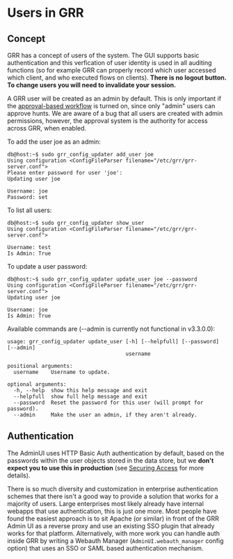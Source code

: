 # Users in GRR

## Concept

GRR has a concept of users of the system. The GUI supports basic authentication and this verfication of user identity is used in all auditing functions (so for example GRR can properly record which user accessed which client, and who executed flows on clients). **There is no logout button. To change users you will need to invalidate your session.**

A GRR user will be created as an admin by default. This is only important if the [approval-based workflow](../approval-based-workflow.md) is turned on, since only "admin" users can approve hunts. We are aware of a bug that all users are created with admin permissions, however, the approval system is the authority for access across GRR, when enabled.  

To add the user joe as an admin:

```   
db@host:~$ sudo grr_config_updater add_user joe
Using configuration <ConfigFileParser filename="/etc/grr/grr-server.conf">
Please enter password for user 'joe':
Updating user joe

Username: joe
Password: set
```

To list all users:

```
db@host:~$ sudo grr_config_updater show_user
Using configuration <ConfigFileParser filename="/etc/grr/grr-server.conf">

Username: test
Is Admin: True
```

To update a user password:

```
db@host:~$ sudo grr_config_updater update_user joe --password
Using configuration <ConfigFileParser filename="/etc/grr/grr-server.conf">
Updating user joe

Username: joe
Is Admin: True
```
Available commands are (--admin is currently not functional in v3.3.0.0):

```
usage: grr_config_updater update_user [-h] [--helpfull] [--password] [--admin]
                                      username

positional arguments:
  username    Username to update.

optional arguments:
  -h, --help  show this help message and exit
  --helpfull  show full help message and exit
  --password  Reset the password for this user (will prompt for password).
  --admin     Make the user an admin, if they aren't already.
```
## Authentication

The AdminUI uses HTTP Basic Auth authentication by default, based on the passwords within
the user objects stored in the data store, but we **don't expect you to use this
in production** (see [Securing Access](../../installing-grr-server/securing-access.md) for more details).

There is so much diversity and customization in enterprise
authentication schemes that there isn't a good way to provide a solution that
works for a majority of users. Large enterprises most likely already have internal webapps
that use authentication, this is just one more. Most people have found the
easiest approach is to sit Apache (or similar) in front of the GRR Admin UI as
a reverse proxy and use an existing SSO plugin that already works for that
platform. Alternatively, with more work you can handle auth inside GRR by
writing a Webauth Manager (`AdminUI.webauth_manager` config option) that uses an
SSO or SAML based authentication mechanism.
